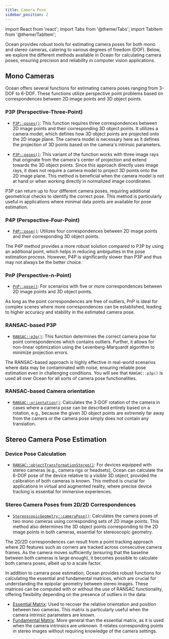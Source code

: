 ```yaml
---
title: Camera Pose
sidebar_position: 2
---
```


import React from 'react';
import Tabs from '@theme/Tabs';
import TabItem from '@theme/TabItem';

Ocean provides robust tools for estimating camera poses for both mono and stereo cameras, catering to various degrees of freedom (DOF).
Below, we explore the different methods available in Ocean for calculating camera poses, ensuring precision and reliability in computer vision applications.

## Mono Cameras

Ocean offers several functions for estimating camera poses ranging from 3-DOF to 6-DOF.
These functions utilize perspective point problems based on correspondences between 2D image points and 3D object points.


### P3P (Perspective-Three-Point)
- [`P3P::poses()`](https://github.com/facebookresearch/ocean/blob/c6994ae2add1b2fb295ffe7bffa5abdb7bd5e486/impl/ocean/geometry/P3P.h#L98): This function requires three correspondences between 2D image points and their corresponding 3D object points. It utilizes a camera model, which defines how 3D object points are projected onto the 2D image plane. The camera model is necessary here as it defines the projection of 3D points based on the camera's intrinsic parameters.

- [`P3P::poses()`](https://github.com/facebookresearch/ocean/blob/c6994ae2add1b2fb295ffe7bffa5abdb7bd5e486/impl/ocean/geometry/P3P.h#L114): This variant of the function works with three image rays that originate from the camera's center of projection and extend towards the 3D object points. Since this approach directly uses image rays, it does not require a camera model to project 3D points onto the 2D image plane. This method is beneficial when the camera model is not at hand or when working directly in normalized image coordinates.

P3P can return up to four different camera poses, requiring additional geometrical checks to identify the correct pose.
This method is particularly useful in applications where minimal data points are available for pose estimation.


### P4P (Perspective-Four-Point)
- [`P4P::pose()`](https://github.com/facebookresearch/ocean/blob/c6994ae2add1b2fb295ffe7bffa5abdb7bd5e486/impl/ocean/geometry/P4P.h#L38): Utilizes four correspondences between 2D image points and their corresponding 3D object points.

The P4P method provides a more robust solution compared to P3P by using an additional point, which helps in reducing ambiguities in the pose estimation process.
However, P4P is significantly slower than P3P and thus may not always be the better choice.


### PnP (Perspective-n-Point)

- [`PnP::pose()`](https://github.com/facebookresearch/ocean/blob/c6994ae2add1b2fb295ffe7bffa5abdb7bd5e486/impl/ocean/geometry/PnP.h#L39): For scenarios with five or more correspondences between 2D image points and 3D object points.

As long as the point correspondences are free of outliers, PnP is ideal for complex scenes where more correspondences can be established, leading to higher accuracy and stability in the estimated camera pose.


### RANSAC-based P3P

- [`RANSAC::p3p()`](https://github.com/facebookresearch/ocean/blob/c6994ae2add1b2fb295ffe7bffa5abdb7bd5e486/impl/ocean/geometry/RANSAC.h#L81): This function determines the correct camera pose for point correspondences which contains outliers. Further, it allows for non-linear optimization using the Levenberg-Marquardt algorithm to minimize projection errors.

The RANSAC-based approach is highly effective in real-world scenarios where data may be contaminated with noise, ensuring reliable pose estimation even in challenging conditions.
You will see that `RANSAC::p3p()` is used all over Ocean for all sorts of camera pose functionalities.

### RANSAC-based Camera orientation

- [`RANSAC::orientation()`](https://github.com/facebookresearch/ocean/blob/c6994ae2add1b2fb295ffe7bffa5abdb7bd5e486/impl/ocean/geometry/RANSAC.h#L263): Calculates the 3-DOF rotation of the camera in cases where a camera pose can be described entirely based on a rotation, e.g., because the given 3D object points are extremely far away from the camera or the camera pose simply does not contain any translation.


## Stereo Camera Pose Estimation

### Device Pose Calculation

- [`RANSAC::objectTransformationStereo()`](https://github.com/facebookresearch/ocean/blob/c6994ae2add1b2fb295ffe7bffa5abdb7bd5e486/impl/ocean/geometry/RANSAC.h#L616):
For devices equipped with stereo cameras (e.g., camera rigs or headsets), Ocean can calculate the 6-DOF pose of the device relative to a visible 3D object, provided the calibration of both cameras is known. This method is crucial for applications in virtual and augmented reality, where precise device tracking is essential for immersive experiences.

### Stereo Camera Poses from 2D/2D Correspondences
- [`StereoscopicGeometry::cameraPose()`](https://github.com/facebookresearch/ocean/blob/c6994ae2add1b2fb295ffe7bffa5abdb7bd5e486/impl/ocean/geometry/StereoscopicGeometry.h#L52):
Calculates the camera poses of two mono cameras using corresponding sets of 2D image points. This method also determines the 3D object points corresponding to the 2D image points in both cameras, essential for stereoscopic geometry.

The 2D/2D correspondences can result from a point tracking approach where 2D features such as corners are tracked across consecutive camera frames. As the camera moves sufficiently (ensuring that the baseline between both cameras is large enough), it becomes possible to calculate both camera poses, albeit up to a scale factor.

In addition to camera pose estimation, Ocean provides robust functions for calculating the essential and fundamental matrices, which are crucial for understanding the epipolar geometry between stereo images. These matrices can be computed with or without the use of RANSAC functionality, offering flexibility depending on the presence of outliers in the data:

- [Essential Matrix](https://github.com/facebookresearch/ocean/blob/c6994ae2add1b2fb295ffe7bffa5abdb7bd5e486/impl/ocean/geometry/EpipolarGeometry.h#L75): Used to recover the relative orientation and position between two cameras. This matrix is particularly useful when the camera intrinsic parameters are known.
- [Fundamental Matrix](https://github.com/facebookresearch/ocean/blob/c6994ae2add1b2fb295ffe7bffa5abdb7bd5e486/impl/ocean/geometry/RANSAC.h#L369): More general than the essential matrix, as it is used when the camera intrinsics are unknown. It relates corresponding points in stereo images without requiring knowledge of the camera settings.
